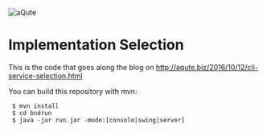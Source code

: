 ![aQute](https://avatars2.githubusercontent.com/u/22765330?v=3&s=200)

# Implementation Selection

This is the code that goes along the blog on http://aqute.biz/2016/10/12/cli-service-selection.html

You can build this repository with mvn:

     $ mvn install
     $ cd bndrun
     $ java -jar run.jar -mode:[console|swing|server]
  
  
